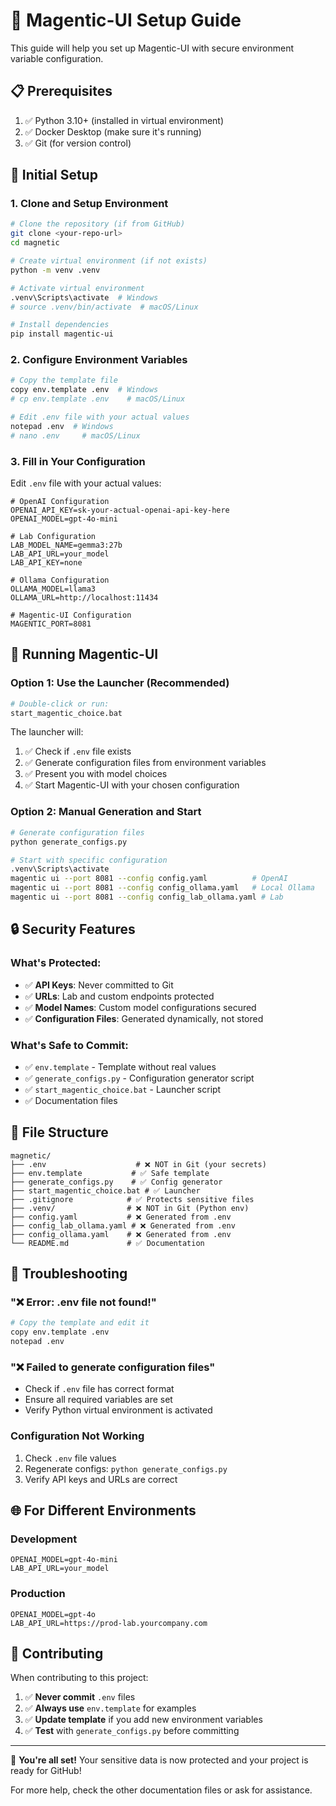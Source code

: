 # 🚀 Magentic-UI Setup Guide

This guide will help you set up Magentic-UI with secure environment variable configuration.

## 📋 Prerequisites

1. ✅ Python 3.10+ (installed in virtual environment)
2. ✅ Docker Desktop (make sure it's running)
3. ✅ Git (for version control)

## 🔧 Initial Setup

### 1. Clone and Setup Environment

```bash
# Clone the repository (if from GitHub)
git clone <your-repo-url>
cd magnetic

# Create virtual environment (if not exists)
python -m venv .venv

# Activate virtual environment
.venv\Scripts\activate  # Windows
# source .venv/bin/activate  # macOS/Linux

# Install dependencies
pip install magentic-ui
```

### 2. Configure Environment Variables

```bash
# Copy the template file
copy env.template .env  # Windows
# cp env.template .env    # macOS/Linux

# Edit .env file with your actual values
notepad .env  # Windows
# nano .env     # macOS/Linux
```

### 3. Fill in Your Configuration

Edit `.env` file with your actual values:

```env
# OpenAI Configuration
OPENAI_API_KEY=sk-your-actual-openai-api-key-here
OPENAI_MODEL=gpt-4o-mini

# Lab Configuration  
LAB_MODEL_NAME=gemma3:27b
LAB_API_URL=your_model
LAB_API_KEY=none

# Ollama Configuration
OLLAMA_MODEL=llama3
OLLAMA_URL=http://localhost:11434

# Magentic-UI Configuration
MAGENTIC_PORT=8081
```

## 🚀 Running Magentic-UI

### Option 1: Use the Launcher (Recommended)

```bash
# Double-click or run:
start_magentic_choice.bat
```

The launcher will:
1. ✅ Check if `.env` file exists
2. ✅ Generate configuration files from environment variables
3. ✅ Present you with model choices
4. ✅ Start Magentic-UI with your chosen configuration

### Option 2: Manual Generation and Start

```bash
# Generate configuration files
python generate_configs.py

# Start with specific configuration
.venv\Scripts\activate
magentic ui --port 8081 --config config.yaml          # OpenAI
magentic ui --port 8081 --config config_ollama.yaml   # Local Ollama
magentic ui --port 8081 --config config_lab_ollama.yaml # Lab
```

## 🔒 Security Features

### What's Protected:
- ✅ **API Keys**: Never committed to Git
- ✅ **URLs**: Lab and custom endpoints protected
- ✅ **Model Names**: Custom model configurations secured
- ✅ **Configuration Files**: Generated dynamically, not stored

### What's Safe to Commit:
- ✅ `env.template` - Template without real values
- ✅ `generate_configs.py` - Configuration generator script
- ✅ `start_magentic_choice.bat` - Launcher script
- ✅ Documentation files

## 📂 File Structure

```
magnetic/
├── .env                    # ❌ NOT in Git (your secrets)
├── env.template           # ✅ Safe template
├── generate_configs.py    # ✅ Config generator
├── start_magentic_choice.bat # ✅ Launcher
├── .gitignore            # ✅ Protects sensitive files
├── .venv/                # ❌ NOT in Git (Python env)
├── config.yaml           # ❌ Generated from .env
├── config_lab_ollama.yaml # ❌ Generated from .env
├── config_ollama.yaml    # ❌ Generated from .env
└── README.md             # ✅ Documentation
```

## 🔧 Troubleshooting

### "❌ Error: .env file not found!"
```bash
# Copy the template and edit it
copy env.template .env
notepad .env
```

### "❌ Failed to generate configuration files"
- Check if `.env` file has correct format
- Ensure all required variables are set
- Verify Python virtual environment is activated

### Configuration Not Working
1. Check `.env` file values
2. Regenerate configs: `python generate_configs.py`
3. Verify API keys and URLs are correct

## 🌐 For Different Environments

### Development
```env
OPENAI_MODEL=gpt-4o-mini
LAB_API_URL=your_model
```

### Production
```env
OPENAI_MODEL=gpt-4o
LAB_API_URL=https://prod-lab.yourcompany.com
```

## 🤝 Contributing

When contributing to this project:

1. ✅ **Never commit** `.env` files
2. ✅ **Always use** `env.template` for examples
3. ✅ **Update template** if you add new environment variables
4. ✅ **Test** with `generate_configs.py` before committing

---

🎉 **You're all set!** Your sensitive data is now protected and your project is ready for GitHub!

For more help, check the other documentation files or ask for assistance. 